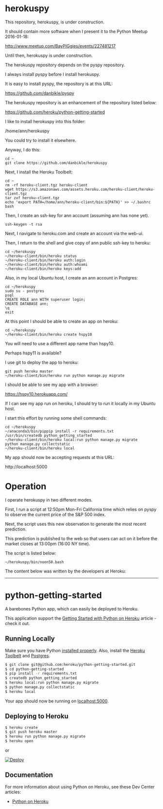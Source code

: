 # herokuspy

This repository, herokuspy, is under construction.

It should contain more software when I present it to the Python Meetup 2016-01-18:

http://www.meetup.com/BayPIGgies/events/227481217

Until then, herokuspy is under construction.

The herokuspy repository depends on the pyspy repository.

I always install pyspy before I install herokuspy.

It is easy to install pyspy, the repository is at this URL:

https://github.com/danbikle/pyspy

The herokuspy repository is an enhancement of the repository listed below:

https://github.com/heroku/python-getting-started

I like to install herokuspy into this folder:

/home/ann/herokuspy

You could try to install it elsewhere.

Anyway, I do this:

```
cd ~
git clone https://github.com/danbikle/herokuspy
```

Next, I install the Heroku Toolbelt:

```
cd ~
rm -rf heroku-client.tgz heroku-client
wget https://s3.amazonaws.com/assets.heroku.com/heroku-client/heroku-client.tgz
tar zxf heroku-client.tgz
echo 'export PATH=/home/ann/heroku-client/bin:${PATH}' >> ~/.bashrc
bash
```

Then, I create an ssh-key for ann account (assuming ann has none yet).

```
ssh-keygen -t rsa
```

Next, I navigate to heroku.com and create an account via the web-ui.

Then, I return to the shell and give copy of ann public ssh-key to heroku:
```
cd ~/herokuspy
~/heroku-client/bin/heroku status
~/heroku-client/bin/heroku auth:login
~/heroku-client/bin/heroku auth:whoami
~/heroku-client/bin/heroku keys:add
``` 

Also, in my local Ubuntu host, I create an ann account in Postgres:

```
cd ~/herokuspy
sudo su - postgres
psql
CREATE ROLE ann WITH superuser login;
CREATE DATABASE ann;
\q
exit
```
 
At this point I should be able to create an app on heroku:

```
cd ~/herokuspy
~/heroku-client/bin/heroku create hspy10
```

You will need to use a different app name than hspy10.

Perhaps hspy11 is available?

I use git to deploy the app to heroku:

```
git push heroku master
~/heroku-client/bin/heroku run python manage.py migrate
```

I should be able to see my app with a browser:

https://hspy10.herokuapp.com/


If I can see my app run on heroku, I should try to run it locally in my Ubuntu host.

I start this effort by running some shell commands:

```
cd ~/herokuspy
~/anaconda3/bin/pippip install -r requirements.txt
/usr/bin/createdb python_getting_started
~/heroku-client/bin/heroku local:run python manage.py migrate
python manage.py collectstatic
~/heroku-client/bin/heroku local
```

My app should now be accepting requests at this URL:

http://localhost:5000

# Operation

I operate herokuspy in two different modes.

First, I run a script at 12:50pm Mon-Fri California time which relies on pyspy to observe the current price of the S&P 500 index.

Next, the script uses this new observation to generate the most recent prediction.

This prediction is published to the web so that users can act on it before the market closes at 13:00pm (16:00 NY time).

The script is listed below:

```
~/herokuspy/bin/noon50.bash
```

The content below was written by the developers at Heroku:
- - -
# python-getting-started

A barebones Python app, which can easily be deployed to Heroku.

This application support the [Getting Started with Python on Heroku](https://devcenter.heroku.com/articles/getting-started-with-python) article - check it out.

## Running Locally

Make sure you have Python [installed properly](http://install.python-guide.org).  Also, install the [Heroku Toolbelt](https://toolbelt.heroku.com/) and [Postgres](https://devcenter.heroku.com/articles/heroku-postgresql#local-setup).

```sh
$ git clone git@github.com:heroku/python-getting-started.git
$ cd python-getting-started
$ pip install -r requirements.txt
$ createdb python_getting_started
$ heroku local:run python manage.py migrate
$ python manage.py collectstatic
$ heroku local
```

Your app should now be running on [localhost:5000](http://localhost:5000/).

## Deploying to Heroku

```sh
$ heroku create
$ git push heroku master
$ heroku run python manage.py migrate
$ heroku open
```
or

[![Deploy](https://www.herokucdn.com/deploy/button.png)](https://heroku.com/deploy)

## Documentation

For more information about using Python on Heroku, see these Dev Center articles:

- [Python on Heroku](https://devcenter.heroku.com/categories/python)
